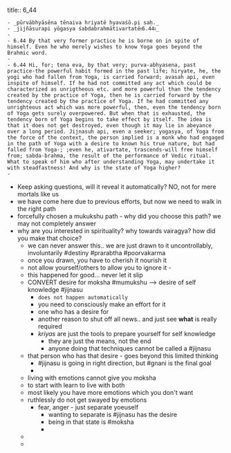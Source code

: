 title:: 6_44

	- _pūrvābhyāsēna tēnaiva hriyatē hyavaśō.pi saḥ._
	- _jijñāsurapi yōgasya śabdabrahmātivartatē৷৷6.44৷৷_
	-
	- 6.44 By that very former practice he is borne on in spite of himself. Even he who merely wishes to know Yoga goes beyond the Brahmic word.
	-
	- 6.44 Hi, for; tena eva, by that very; purva-abhyasena, past practice-the powerful habit formed in the past life; hiryate, he, the yogi who had fallen from Yoga, is carried forward; avasah api, even inspite of himself. If he had not committed any act which could be characterized as unrigtheous etc. and more powerful than the tendency created by the practice of Yoga, then he is carried forward by the tendency created by the practice of Yoga. If he had committed any unrighteous act which was more powerful, then, even the tendency born of Yoga gets surely overpowered. But when that is exhausted, the tendency born of Yoga begins to take effect by itself. The idea is that it does not get destroyed, even though it may lie in abeyance over a long period. Jijnasuh api, even a seeker; yogasya, of Yoga from the force of the context, the person implied is a monk who had engaged in the path of Yoga with a desire to known his true nature, but had falled from Yoga-; ;even he, ativartate, trascends-will free himself from; sabda-brahma, the result of the performance of Vedic ritual. What to speak of him who after understanding Yoga, may undertake it with steadfastness! And why is the state of Yoga higher?
	-
- Keep asking questions, will it reveal it automatically? NO, not for mere mortals like us
- we have come here due to previous efforts, but now we need to walk in the right path
- forcefully chosen a mukukshu path - why did you choose this path? we may not completely answer
- why are you interested in spirituality? why towards vairagya? how did you make that choice?
	- we can never answer this.. we are just drawn to it uncontrollably, involuntarily #destiny #prarabtha #poorvakarma
	- once you drawn, you have to cherish it nourish it
	- not allow yourself/others to allow you to ignore it -
	- this happened for good... never let it slip
	- CONVERT desire for moksha #mumukshu --> desire of self knowledge #jijnasu
		- `does not happen automatically`
		- you need to consciously make an effort for it
		- one who has a desire for
		- another reason to shut off all news.. and just see **what** is really required
		- *kriyas* are just the tools to prepare yourself for self knowledge
			- they are just the means, not the end
			- anyone doing that techniques cannot be called a #jijnasu
	- that person who has that desire - goes beyond this limited thinking
		- #jijnasu is going in right direction, but #gnani is the final goal
		-
	- living with emotions cannot give you moksha
	- to start with learn to live with both
	- most likely you have more emotions which you don't want
	- ruthlessly do not get swayed by emotions
		- fear, anger - just separate yoeuself
			- wanting to separate is #jijnasu has the desire
			- being in that state is #moksha
			-
	-
	-